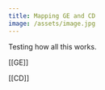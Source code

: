```yaml
---
title: Mapping GE and CD
image: /assets/image.jpg
---
```

Testing how all this works. 

[[GE]]

[[CD]]